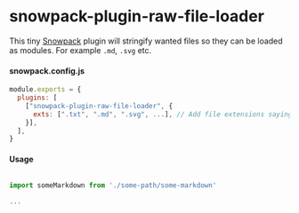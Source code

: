 # snowpack-plugin-raw-file-loader
This tiny [Snowpack](https://www.snowpack.dev/) plugin will stringify wanted files so they can be loaded as modules. For example `.md`, `.svg` etc.


#### snowpack.config.js
```js
module.exports = {
  plugins: [
    ["snowpack-plugin-raw-file-loader", {
      exts: [".txt", ".md", ".svg", ...], // Add file extensions saying what files should be loaded as strings in your snowpack application. Default: '.txt'
    }],
  ],
}
```

#### Usage
```js

import someMarkdown from './some-path/some-markdown'

...

```
